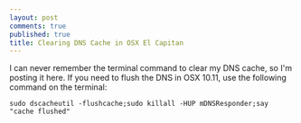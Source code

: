 ```yaml
---
layout: post
comments: true
published: true
title: Clearing DNS Cache in OSX El Capitan
---
```



I can never remember the terminal command to clear my DNS cache, so I'm posting it here. If you need to flush the DNS in OSX 10.11, use the following command on the terminal:

    sudo dscacheutil -flushcache;sudo killall -HUP mDNSResponder;say "cache flushed"

